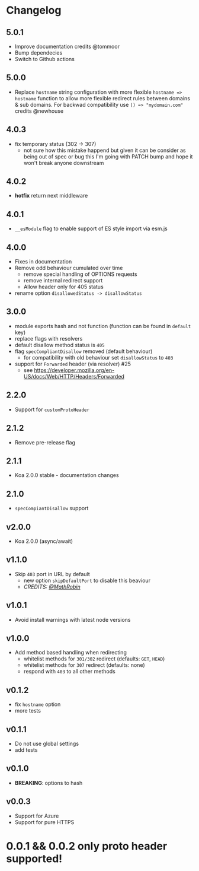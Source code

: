 # Changelog

## 5.0.1
- Improve documentation credits @tommoor
- Bump dependecies
- Switch to Github actions

## 5.0.0
- Replace `hostname` string configuration with more flexible `hostname => hostname` function
  to allow more flexible redirect rules between domains & sub domains. For backwad compatibility use `() => "mydomain.com"`
  credits @newhouse

## 4.0.3
- fix temporary status (302 -> 307)
  - not sure how this mistake happend but given it can be consider
  as being out of spec or bug this I'm going with PATCH bump and hope
  it won't break anyone downstream

## 4.0.2
- **hotfix** return next middleware

## 4.0.1
- `__esModule` flag to enable support of ES style import via esm.js

## 4.0.0
- Fixes in documentation
- Remove odd behaviour cumulated over time
  - remove special handling of OPTIONS requests
  - remove internal redirect support
  - Allow header only for 405 status
- rename option `disallowedStatus -> disallowStatus`

## 3.0.0
- module exports hash and not function (function can be found in `default` key)
- replace flags with resolvers
- default disallow method status is `405`
- flag `specCompliantDisallow` removed (default behaviour)
  - for compatibility with old behaviour set `disallowStatus` to `403`
- support for `Forwarded` header (via resolver) #25
  - see https://developer.mozilla.org/en-US/docs/Web/HTTP/Headers/Forwarded

## 2.2.0
- Support for `customProtoHeader`

## 2.1.2
- Remove pre-release flag

## 2.1.1
- Koa 2.0.0 stable - documentation changes

## 2.1.0
- `specCompiantDisallow` support

## v2.0.0
- Koa 2.0.0 (async/await)

## v1.1.0
- Skip `403` port in URL by default
  - new option `skipDefaultPort` to disable this beaviour
  - *CREDITS: [@MathRobin](https://github.com/MathRobin)*

## v1.0.1
- Avoid install warnings with latest node versions

## v1.0.0
- Add method based handling when redirecting
  - whitelist methods for `301/302` redirect (defaults: `GET`, `HEAD`)
  - whitelist methods for `307` redirect (defaults: none)
  - respond with `403` to all other methods

## v0.1.2
- fix `hostname` option
- more tests

## v0.1.1
- Do not use global settings
- add tests

## v0.1.0
- **BREAKING**: options to hash

## v0.0.3
- Support for Azure
- Support for pure HTTPS

# 0.0.1 && 0.0.2 only proto header supported!
